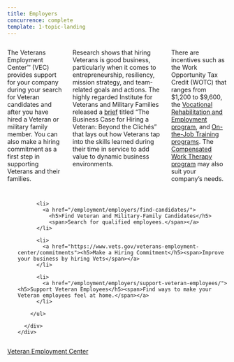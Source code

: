 ```yaml
---
title: Employers
concurrence: complete
template: 1-topic-landing
---
```


<div class="main" role="main" markdown="0">

<div class="section one" markdown="0">
<div class="primary" markdown="0">
<div class="row" markdown="0">
<div class="small-12 columns" markdown="1">

The Veterans Employment Center™ (VEC) provides support for your company during your search for Veteran candidates and after you have hired a Veteran or military family member. You can also make a hiring commitment as a first step in supporting Veterans and their families.

Research shows that hiring Veterans is good business, particularly when it comes to entrepreneurship, resiliency, mission strategy, and team-related goals and actions. The highly regarded Institute for Veterans and Military Families released a [brief](http://vets.syr.edu/wp-content/uploads/2014/07/TheBusinessCase7.14.pdf) titled “The Business Case for Hiring a Veteran: Beyond the Clichés” that lays out how Veterans tap into the skills learned during their time in service to add value to dynamic business environments. 

There are incentives such as the Work Opportunity Tax Credit (WOTC) that ranges from $1,200 to $9,600, the [Vocational Rehabilitation and Employment program]({{site.baseurl}}/dummy-placeholder.html), and [On-the-Job Training programs]({{site.baseurl}}/dummy-placeholder.html). The [Compensated Work Therapy program]({{site.baseurl}}/dummy-placeholder.html) may also suit your company’s needs.  


</div>
</div>
</div>

  <div class="navigation">
    <div class="row">
      <div class="small-12 columns">
        <ul class="small-block-grid-1 medium-block-grid-3 cards small">

          <li>
            <a href="/employment/employers/find-candidates/">
              <h5>Find Veteran and Military-Family Candidates</h5>
              <span>Search for qualified employees.</span></a>
          </li>

          <li>
            <a href="https://www.vets.gov/veterans-employment-center/commitments"><h5>Make a Hiring Commitment</h5><span>Improve your business by hiring Vets</span></a>
          </li>

          <li>
            <a href="/employment/employers/support-veteran-employees/"><h5>Support Veteran Employees</h5><span>Find ways to make your Veteran employees feel at home.</span></a>
          </li>  

        </ul>

      </div>
    </div>  
  </div>

</div>
</div>

<div class="action-bar">
  <div class="row">
    <div class="small-12 columns">
      <a class="usa-button-primary" href="https://www.vets.gov/veterans-employment-center/">Veteran Employment Center</a>
    </div>
  </div>
</div>
